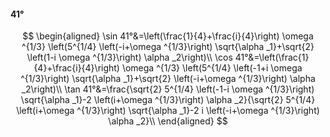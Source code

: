 #### 41°

$$
\begin{aligned}
\sin 41°&=\left(\frac{1}{4}+\frac{i}{4}\right) \omega ^{1/3} \left(5^{1/4} \left(-i+\omega ^{1/3}\right) \sqrt{\alpha _1}+\sqrt{2} \left(1-i \omega ^{1/3}\right)
\alpha _2\right)\\
\cos 41°&=\left(\frac{1}{4}+\frac{i}{4}\right) \omega ^{1/3} \left(5^{1/4} \left(-1+i \omega ^{1/3}\right) \sqrt{\alpha _1}+\sqrt{2} \left(-i+\omega ^{1/3}\right)
\alpha _2\right)\\
\tan 41°&=\frac{\sqrt{2} 5^{1/4} \left(-1-i \omega ^{1/3}\right) \sqrt{\alpha _1}-2 \left(i+\omega ^{1/3}\right) \alpha _2}{\sqrt{2} 5^{1/4} \left(i+\omega
^{1/3}\right) \sqrt{\alpha _1}-2 i \left(-i+\omega ^{1/3}\right) \alpha _2}\\
\end{aligned}
$$


